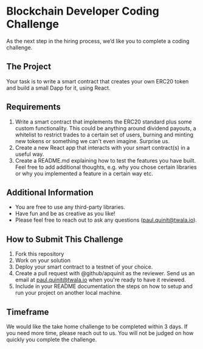 # Blockchain Developer Coding Challenge
As the next step in the hiring process, we’d like you to complete a coding challenge.

## The Project

Your task is to write a smart contract that creates your own ERC20 token and build a small Dapp for it, using React.

## Requirements

1. Write a smart contract that implements the ERC20 standard plus some custom functionality. This could be anything around dividend payouts, a whitelist to restrict trades to a certain set of users, burning and minting new tokens or something we can't even imagine. Surprise us.
2. Create a new React app that interacts with your smart contract(s) in a useful way.
3. Create a README.md explaining how to test the features you have built. Feel free to add additional thoughts, e.g. why you chose certain libraries or why you implemented a feature in a certain way etc.

## Additional Information
* You are free to use any third-party libraries.
* Have fun and be as creative as you like!
* Please feel free to reach out to ask any questions (paul.quinit@twala.io).

## How to Submit This Challenge
1. Fork this repository
2. Work on your solution
3. Deploy your smart contract to a testnet of your choice.
4. Create a pull request with @github/apquinit as the reviewer. Send us an email at paul.quinit@twala.io when you're ready to have it reviewed.
5. Include in your README documentation the steps on how to setup and run your project on another local machine.

## Timeframe

We would like the take home challenge to be completed within 3 days. If you need more time, please reach out to us. You will not be judged on how quickly you complete the challenge.
